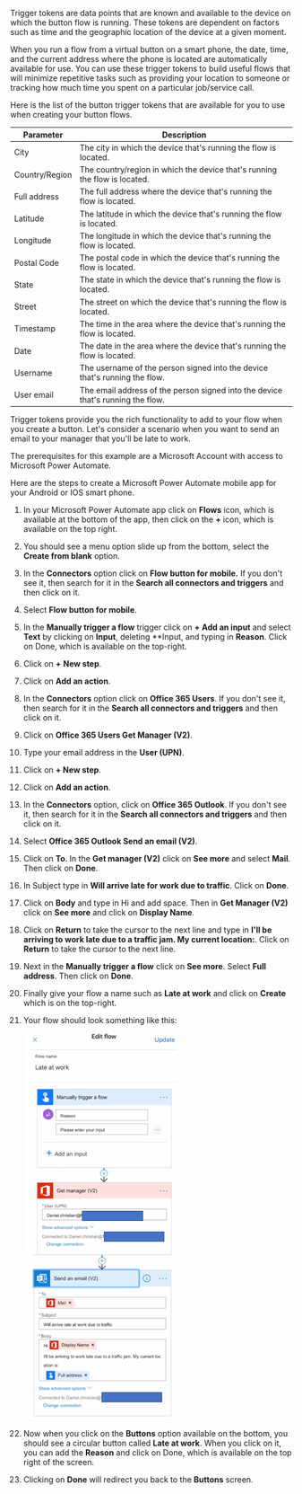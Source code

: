 Trigger tokens are data points that are known and available to the
device on which the button flow is running. These tokens are dependent
on factors such as time and the geographic location of the device at a
given moment.

When you run a flow from a virtual button on a smart phone, the date,
time, and the current address where the phone is located are
automatically available for use. You can use these trigger tokens to
build useful flows that will minimize repetitive tasks such as providing
your location to someone or tracking how much time you spent on a
particular job/service call.

Here is the list of the button trigger tokens that are available for
you to use when creating your button flows.

| Parameter        | Description                                                                     |
|------------------|---------------------------------------------------------------------------------|
| City             | The city in which the device that's running the flow is located.                |
| Country/Region | The country/region in which the device that's running the flow is located.      |
| Full address     | The full address where the device that's running the flow is located.           |
| Latitude         | The latitude in which the device that's running the flow is located.            |
| Longitude        | The longitude in which the device that's running the flow is located.           |
| Postal Code      | The postal code in which the device that's running the flow is located.         |
| State            | The state in which the device that's running the flow is located.               |
| Street           | The street on which the device that's running the flow is located.              |
| Timestamp        | The time in the area where the device that's running the flow is located.       |
| Date             | The date in the area where the device that's running the flow is located.       |
| Username         | The username of the person signed into the device that's running the flow.      |
| User email       | The email address of the person signed into the device that's running the flow. |

Trigger tokens provide you the rich functionality to add to your flow
when you create a button. Let's consider a scenario when you want to
send an email to your manager that you'll be late to work.

The prerequisites for this example are a Microsoft Account with access to Microsoft Power Automate.

Here are the steps to create a Microsoft Power Automate mobile app for
your Android or IOS smart phone.

1.  In your Microsoft Power Automate app click on **Flows** icon, which is available at the bottom of the app, then click on the **+** icon, which is available on the top right.

1.  You should see a menu option slide up from the bottom, select the **Create from blank** option.

1.  In the **Connectors** option click on **Flow button for mobile.** If you don't see it, then search for it in the **Search all connectors and triggers** and then click on it.

1.  Select **Flow button for mobile**.

1.  In the **Manually trigger a flow** trigger click on **+** **Add an input** and select **Text** by clicking on **Input**, deleting **Input, and typing in **Reason**. Click on Done, which is available on the top-right.

1.  Click on **+** **New step**.

1.  Click on **Add an action**.

1.  In the **Connectors** option click on **Office 365 Users**. If you don't see it, then search for it in the **Search all connectors and triggers** and then click on it.

1.  Click on **Office 365 Users Get Manager (V2)**.

1. Type your email address in the **User (UPN)**.

1. Click on **+ New step**.

1. Click on **Add an action**.

1. In the **Connectors** option, click on **Office 365 Outlook**. If you don't see it, then search for it in the **Search all connectors and triggers** and then click on it.

1. Select **Office 365 Outlook Send an email (V2)**.

1. Click on **To**. In the **Get manager (V2)** click on **See more** and select **Mail**. Then click on **Done**.

1. In Subject type in **Will arrive late for work due to traffic**. Click on **Done**.

1. Click on **Body** and type in Hi and add space. Then in **Get Manager (V2)** click on **See more** and click on **Display Name**.

1. Click on **Return** to take the cursor to the next line and type in **I'll be arriving to work late due to a traffic jam. My current location:**. Click on **Return** to take the cursor to the next line.

1. Next in the **Manually trigger a flow** click on **See more**. Select **Full address**. Then click on **Done**.

1. Finally give your flow a name such as **Late at work** and click on **Create** which is on the top-right.

1. Your flow should look something like this:

	![First Flow completed view](../media/first-flow-completed-view.png)

1. Now when you click on the **Buttons** option available on the bottom, you should see a circular button called **Late at work**. When you click on it, you can add the **Reason** and click on Done, which is available on the top right of the screen.

1. Clicking on **Done** will redirect you back to the **Buttons** screen.
